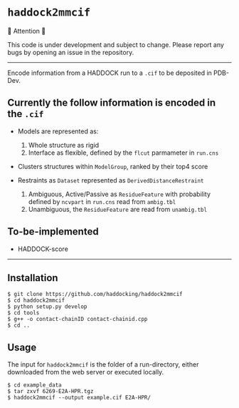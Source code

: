 # `haddock2mmcif`

🚧 Attention 🚧

This code is under development and subject to change. Please report any bugs by opening an issue in the repository.

* * *

Encode information from a HADDOCK run to a `.cif` to be deposited in PDB-Dev.

## Currently the follow information is encoded in the `.cif`

- Models are represented as:

    1. Whole structure as rigid
    2. Interface as flexible, defined by the `flcut` parmameter in `run.cns`

- Clusters structures within `ModelGroup`, ranked by their top4 score
- Restraints as `Dataset` represented as `DerivedDistanceRestraint`

    1. Ambiguous, Active/Passive as `ResidueFeature` with probability defined by `ncvpart` in `run.cns` read from `ambig.tbl`
    2. Unambiguous, the `ResidueFeature` are read from `unambig.tbl`


## To-be-implemented

- HADDOCK-score

* * *

## Installation

```
$ git clone https://github.com/haddocking/haddock2mmcif
$ cd haddock2mmcif
$ python setup.py develop
$ cd tools
$ g++ -o contact-chainID contact-chainid.cpp
$ cd ..
```

## Usage

The input for `haddock2mmcif` is the folder of a run-directory, either downloaded from the web server or executed locally.

```
$ cd example_data
$ tar zxvf 6269-E2A-HPR.tgz
$ haddock2mmcif --output example.cif E2A-HPR/
```
